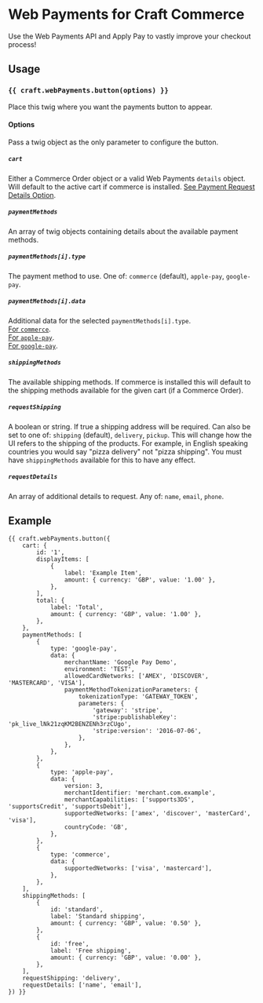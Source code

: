 # Web Payments for Craft Commerce

Use the Web Payments API and Apply Pay to vastly improve your checkout process!

## Usage
### `{{ craft.webPayments.button(options) }}`
Place this twig where you want the payments button to appear.

#### Options
Pass a twig object as the only parameter to configure the button.

##### `cart`
Either a Commerce Order object or a valid Web Payments `details` object. Will 
default to the active cart if commerce is installed. 
[See Payment Request Details Option](https://developer.mozilla.org/en-US/docs/Web/API/PaymentRequest/PaymentRequest).

##### `paymentMethods`
An array of twig objects containing details about the available payment methods.

##### `paymentMethods[i].type`
The payment method to use. One of: `commerce` (default), `apple-pay`, `google-pay`.

##### `paymentMethods[i].data`
Additional data for the selected `paymentMethods[i].type`.  
[For `commerce`](https://developer.mozilla.org/en-US/docs/Web/API/BasicCardRequest).  
[For `apple-pay`](https://developer.apple.com/documentation/apple_pay_on_the_web/applepayrequest).  
[For `google-pay`](https://developers.google.com/pay/api/web/reference/object#PaymentDataRequest).

##### `shippingMethods`
The available shipping methods. If commerce is installed this will default to 
the shipping methods available for the given cart (if a Commerce Order).

##### `requestShipping`
A boolean or string. If true a shipping address will be required. Can also be 
set to one of: `shipping` (default), `delivery`, `pickup`. This will change how 
the UI refers to the shipping of the products. For example, in English speaking 
countries you would say "pizza delivery" not "pizza shipping". You must have 
`shippingMethods` available for this to have any effect.

##### `requestDetails`
An array of additional details to request. Any of: `name`, `email`, `phone`.

## Example
```twig
{{ craft.webPayments.button({
    cart: {
        id: '1',
        displayItems: [
            {
                label: 'Example Item',
                amount: { currency: 'GBP', value: '1.00' },
            },
        ],
        total: {
            label: 'Total',
            amount: { currency: 'GBP', value: '1.00' },
        },
    },
    paymentMethods: [
        {
            type: 'google-pay',
            data: {
                merchantName: 'Google Pay Demo',
                environment: 'TEST',
                allowedCardNetworks: ['AMEX', 'DISCOVER', 'MASTERCARD', 'VISA'],
                paymentMethodTokenizationParameters: {
                    tokenizationType: 'GATEWAY_TOKEN',
                    parameters: {
                        'gateway': 'stripe',
                        'stripe:publishableKey': 'pk_live_lNk21zqKM2BENZENh3rzCUgo',
                        'stripe:version': '2016-07-06',
                    },
                },
            },
        },
        {
            type: 'apple-pay',
            data: {
                version: 3,
                merchantIdentifier: 'merchant.com.example',
                merchantCapabilities: ['supports3DS', 'supportsCredit', 'supportsDebit'],
                supportedNetworks: ['amex', 'discover', 'masterCard', 'visa'],
                countryCode: 'GB',
            },
        },
        {
            type: 'commerce',
            data: {
                supportedNetworks: ['visa', 'mastercard'],
            },
        },
    ],
    shippingMethods: [
        {
            id: 'standard',
            label: 'Standard shipping',
            amount: { currency: 'GBP', value: '0.50' },
        },
        {
            id: 'free',
            label: 'Free shipping',
            amount: { currency: 'GBP', value: '0.00' },
        },
    ],
    requestShipping: 'delivery',
    requestDetails: ['name', 'email'],
}) }}
```